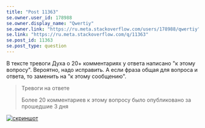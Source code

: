 ```yaml
---
title: "Post 11363"
se.owner.user_id: 178988
se.owner.display_name: "Qwertiy"
se.owner.link: "https://ru.meta.stackoverflow.com/users/178988/qwertiy"
se.link: "https://ru.meta.stackoverflow.com/q/11363"
se.post_id: 11363
se.post_type: question
---
```

<p>В тексте тревоги Духа о 20+ комментариях у ответа написано &quot;к этому вопросу&quot;. Вероятно, надо исправить. А если фраза общая для вопроса и ответа, то заменить на &quot;к этому сообщению&quot;.</p>
<blockquote>
<p>Тревоги на ответе</p>
<p>Более 20 комментариев к этому вопросу было опубликовано за прошедшие 3 дня</p>
</blockquote>
<p><a href="https://i.stack.imgur.com/caVyC.png" rel="nofollow noreferrer"><img src="https://i.stack.imgur.com/caVyC.png" alt="скриншот" /></a></p>
